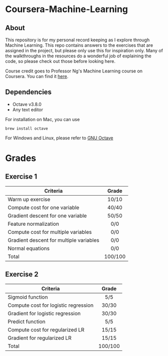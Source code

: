 # Coursera-Machine-Learning

## About
This repository is for my personal record keeping as I explore through Machine Learning. This repo contains answers to the exercises that are assigned in the project, but please only use this for inspiration only. Many of the walkthroughs in the resources do a wonderful job of explaining the code, so please check out those before looking here.

Course credit goes to Professor Ng's Machine Learning course on Coursera. You can find it [here](https://www.coursera.org/learn/machine-learning). 

## Dependencies
- Octave v3.8.0
- Any text editor

For installation on Mac, you can use
```
brew install octave
```

For Windows and Linux, please refer to [GNU Octave](https://www.gnu.org/software/octave/index)

# Grades

## Exercise 1

| Criteria                                | Grade   | 
|-----------------------------------------|:-------:|
| Warm up exercise                        | 10/10   |
| Compute cost for one variable           | 40/40   |
| Gradient descent for one variable       | 50/50   |
| Feature normalization                   | 0/0     |
| Compute cost for multiple variables     | 0/0     |
| Gradient descent for multiple variables | 0/0     |
| Normal equations                        | 0/0     |
| Total                                   | 100/100 |

## Exercise 2
| Criteria                             | Grade   | 
|--------------------------------------|:-------:|
| Sigmoid function                     | 5/5     |
| Compute cost for logistic regression | 30/30   |
| Gradient for logistic regression     | 30/30   |
| Predict function                     | 5/5     |
| Compute cost for regularized LR      | 15/15   |
| Gradient for regularized LR          | 15/15   |
| Total                                | 100/100 |